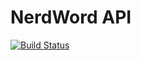 # NerdWord API
[![Build Status](http://borg.slsdev.net/job/Nerd%20Word%20API/badge/icon)](http://borg.slsdev.net/job/Nerd%20Word%20API/)
